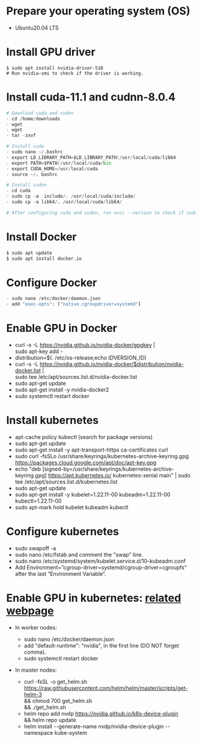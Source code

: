# Prepare your operating system (OS)
- Ubuntu20.04 LTS

# Install GPU driver
```
$ sudo apt install nvidia-driver-510
# Run nvidia-smi to check if the driver is working.
```

# Install cuda-11.1 and cudnn-8.0.4
```python
# Download cuda and cudnn
- cd /home/downloads
- wget 
- wget
- tar -zxvf 

# Install cuda
- sudo nano ~/.bashrc
- export LD_LIBRARY_PATH=$LD_LIBRARY_PATH:/usr/local/cuda/lib64
- export PATH=$PATH:/usr/local/cuda/bin
- export CUDA_HOME=/usr/local/cuda
- source ~/. bashrc

# Install cudnn
- cd cuda
- sudo cp -a  include/. /usr/local/cuda/include/
- sudo cp -a lib64/. /usr/local/cuda/lib64/

# After configuring cuda and cudnn, run nvcc --version to check if cuda is working well.
```

# Install Docker
```python
$ sudo apt update
$ sudo apt install docker.io
```

# Configure Docker
```python
- sudo nano /etc/docker/daemon.json
- add "exec-opts": ["native.cgroupdriver=systemd"]
```

# Enable GPU in Docker
- curl -s -L https://nvidia.github.io/nvidia-docker/gpgkey | \
  sudo apt-key add -
- distribution=$(. /etc/os-release;echo $ID$VERSION_ID)
- curl -s -L https://nvidia.github.io/nvidia-docker/$distribution/nvidia-docker.list | \
  sudo tee /etc/apt/sources.list.d/nvidia-docker.list
- sudo apt-get update
- sudo apt-get install -y nvidia-docker2
- sudo systemctl restart docker

# Install kubernetes
- apt-cache policy kubectl  (search for package versions)
- sudo apt-get update
- sudo apt-get install -y apt-transport-https ca-certificates curl
- sudo curl -fsSLo /usr/share/keyrings/kubernetes-archive-keyring.gpg https://packages.cloud.google.com/apt/doc/apt-key.gpg
- echo "deb [signed-by=/usr/share/keyrings/kubernetes-archive-keyring.gpg] https://apt.kubernetes.io/ kubernetes-xenial main" | sudo tee /etc/apt/sources.list.d/kubernetes.list
- sudo apt-get update
- sudo apt-get install -y kubelet=1.22.11-00  kubeadm=1.22.11-00 kubectl=1.22.11-00
- sudo apt-mark hold kubelet kubeadm kubectl

# Configure kubernetes
- sudo swapoff -a
- sudo nano /etc/fstab and comment the "swap" line.
- sudo nano /etc/systemd/system/kubelet.service.d/10-kubeadm.conf
- Add Environment=”cgroup-driver=systemd/cgroup-driver=cgroupfs” after the last “Environment Variable”.

# Enable GPU in kubernetes: [related webpage](https://docs.nvidia.com/datacenter/cloud-native/kubernetes/install-k8s.html)
- In worker nodes:
	- sudo nano /etc/docker/daemon.json
	- add "default-runtime": "nvidia", in the first line (DO NOT forget comma).
	- sudo systemctl restart docker

- In master nodes:
	- curl -fsSL -o get_helm.sh https://raw.githubusercontent.com/helm/helm/master/scripts/get-helm-3 \
   && chmod 700 get_helm.sh \
   && ./get_helm.sh
   	- helm repo add nvdp https://nvidia.github.io/k8s-device-plugin \
   && helm repo update
   	- helm install --generate-name nvdp/nvidia-device-plugin --namespace kube-system
